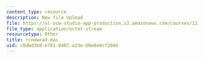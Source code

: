 ```yaml
---
content_type: resource
description: New file Upload
file: https://ol-ocw-studio-app-production.s3.amazonaws.com/courses/12-811-tropical-meteorology-spring-2011/c0dbd3bde7810407a23e60e8e0cf268d_rcnewrad.mac
file_type: application/octet-stream
resourcetype: Other
title: rcnewrad.mac
uid: c0dbd3bd-e781-0407-a23e-60e8e0cf268d
---
```

